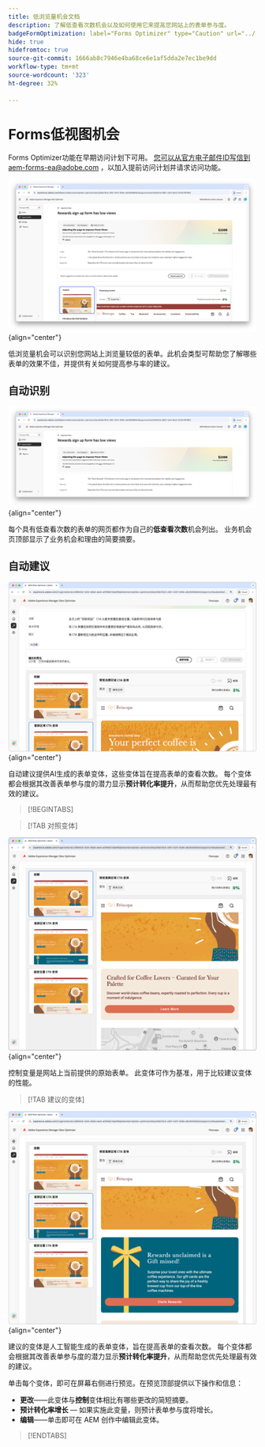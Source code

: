 ```yaml
---
title: 低浏览量机会文档
description: 了解低查看次数机会以及如何使用它来提高您网站上的表单参与度。
badgeFormOptimization: label="Forms Optimizer" type="Caution" url="../../opportunity-types/form-optimization.md" tooltip="Forms Optimizer"
hide: true
hidefromtoc: true
source-git-commit: 1666ab8c7946e4ba68ce6e1af5dda2e7ec1be9dd
workflow-type: tm+mt
source-wordcount: '323'
ht-degree: 32%

---
```



# Forms低视图机会

<span class="preview"> Forms Optimizer功能在早期访问计划下可用。 您可以从官方电子邮件ID写信到aem-forms-ea@adobe.com ，以加入提前访问计划并请求访问功能。</span>

![低浏览量机会](./assets/low-views/hero.png){align="center"}

低浏览量机会可以识别您网站上浏览量较低的表单。此机会类型可帮助您了解哪些表单的效果不佳，并提供有关如何提高参与率的建议。

## 自动识别

![自动识别低浏览量](./assets/low-views/auto-identify.png){align="center"}

每个具有低查看次数的表单的网页都作为自己的&#x200B;**低查看次数**&#x200B;机会列出。 业务机会页顶部显示了业务机会和理由的简要摘要。

## 自动建议

![自动建议低浏览量](./assets/low-views/auto-suggest.png){align="center"}

自动建议提供AI生成的表单变体，这些变体旨在提高表单的查看次数。 每个变体都会根据其改善表单参与度的潜力显示&#x200B;**预计转化率提升**，从而帮助您优先处理最有效的建议。

>[!BEGINTABS]

>[!TAB 对照变体]

![对照变体](./assets/low-views/control-variation.png){align="center"}

控制变量是网站上当前提供的原始表单。 此变体可作为基准，用于比较建议变体的性能。

>[!TAB 建议的变体]

![建议的变体](./assets/low-views/suggested-variations.png){align="center"}

建议的变体是人工智能生成的表单变体，旨在提高表单的查看次数。 每个变体都会根据其改善表单参与度的潜力显示&#x200B;**预计转化率提升**，从而帮助您优先处理最有效的建议。

单击每个变体，即可在屏幕右侧进行预览。在预览顶部提供以下操作和信息：

* **更改**——此变体与&#x200B;**控制**&#x200B;变体相比有哪些更改的简短摘要。
* **预计转化率增长** — 如果实施此变量，则预计表单参与度将增长。
* **编辑**——单击即可在 AEM 创作中编辑此变体。

>[!ENDTABS]

<!-- 

## Auto-optimize

[!BADGE Ultimate]{type=Positive tooltip="Ultimate"}

![Auto-optimize low views](./assets/low-views/auto-optimize.png){align="center"}

Sites Optimizer Ultimate adds the ability to deploy auto-optimization for the issues found by the low views opportunity.

>[!BEGINTABS]

>[!TAB Test multiple]


>[!TAB Publish selected]

{{auto-optimize-deploy-optimization-slack}}

>[!TAB Request approval]

{{auto-optimize-request-approval}}

>[!ENDTABS]

-->

